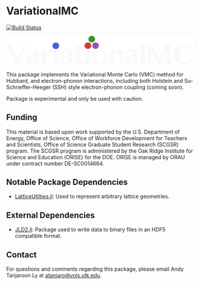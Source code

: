 # VariationalMC

[![Build Status](https://github.com/atanjaro/VariationalMC.jl/actions/workflows/CI.yml/badge.svg?branch=main)](https://github.com/atanjaro/VariationalMC.jl/actions/workflows/CI.yml?query=branch%3Amain)

![alt text](https://github.com/atanjaro/VariationalMC/blob/main/images/variationalmc-logo-dark.png "VariationalMC logo")

This package implements the Variational Monte Carlo (VMC) method for Hubbard, and electron-phonon interactions, including both Holstein and Su-Schrieffer-Heeger (SSH) style electron-phonon coupling (coming soon).

Package is experimental and only be used with caution. 

## Funding 

This material is based upon work supported by the U.S. Department of Energy, Office of Science, Office of Workforce Development for Teachers and Scientists, Office of Science Graduate Student Research (SCGSR) program. The SCGSR program is administered by the Oak Ridge Institute for Science and Education (ORISE) for the DOE. ORISE is managed by ORAU under contract number DE-SC0014664.


## Notable Package Dependencies

- [LatticeUtilties.jl](https://github.com/SmoQySuite/LatticeUtilities.jl.git): Used to represent arbitrary lattice geometries.

## External Dependencies

- [JLD2.jl](https://github.com/JuliaIO/JLD2.jl.git): Package used to write data to binary files in an HDF5 compatible format. 

## Contact

For questions and comments regarding this package, please email Andy Tanjaroon Ly at [atanjaro@vols.utk.edu](mailto:atanjaro@vols.utk.edu).
